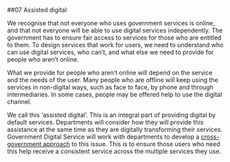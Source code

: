 ##07 Assisted digital

We recognise that not everyone who uses government services is online, and that not everyone will be able to use digital services independently.
The government has to ensure fair access to services for those who are entitled to them. 
To design services that work for users, we need to understand who can use digital services, who can’t, and what else we need to provide for people who aren’t online.

What we provide for people who aren’t online will depend on the service
and the needs of the user. Many people who are offline will keep using
the services in non-digital ways, such as face to face, by phone and
through intermediaries. In some cases, people may be offered help to use
the digital channel.

We call this ‘assisted digital’. This is an integral part of providing
digital by default services. Departments will consider how they will
provide this assistance at the same time as they are digitally
transforming their services. Government Digital Service will work with
departments to develop a [cross-government approach](/digital/assisted/) to this issue. This
is to ensure those users who need this help receive a consistent service
across the multiple services they use.
